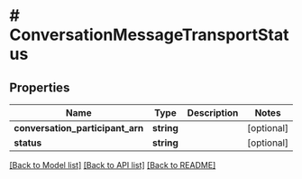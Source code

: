 # # ConversationMessageTransportStatus

## Properties

Name | Type | Description | Notes
------------ | ------------- | ------------- | -------------
**conversation_participant_arn** | **string** |  | [optional]
**status** | **string** |  | [optional]

[[Back to Model list]](../../README.md#models) [[Back to API list]](../../README.md#endpoints) [[Back to README]](../../README.md)
